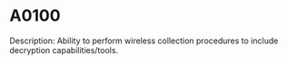# A0100
Description: Ability to perform wireless collection procedures to include decryption capabilities/tools.
